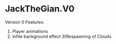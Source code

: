 # JackTheGian.V0
Version 0 Features:
1) Player animations
2) Infite background effect
3)Respawning of Clouds
